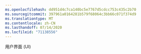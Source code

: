 ```yaml
---
ms.openlocfilehash: dd951d4c7ca140bc5e7767d5cdcc753c435c2b70
ms.sourcegitcommit: 397961a0164281b579f68064c3bb66c071f374d9
ms.translationtype: MT
ms.contentlocale: zh-CN
ms.lasthandoff: 07/14/2020
ms.locfileid: "71138556"
---
```

用户界面 (UI)